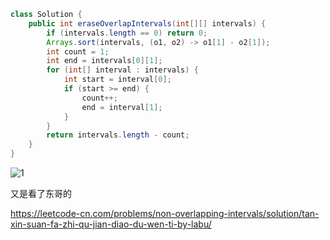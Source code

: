 ```java
class Solution {
    public int eraseOverlapIntervals(int[][] intervals) {
        if (intervals.length == 0) return 0;
        Arrays.sort(intervals, (o1, o2) -> o1[1] - o2[1]);
        int count = 1;
        int end = intervals[0][1];
        for (int[] interval : intervals) {
            int start = interval[0];
            if (start >= end) {
                count++;
                end = interval[1];
            }
        }
        return intervals.length - count;
    }
}
```

![1](https://gitee.com/20162180090/piccgo/raw/master/pic/678752f150168fc2e53a36d30e589b76ef81a95943c018b01bef6a548bfafeeb-file_1566313617208)

又是看了东哥的

https://leetcode-cn.com/problems/non-overlapping-intervals/solution/tan-xin-suan-fa-zhi-qu-jian-diao-du-wen-ti-by-labu/

